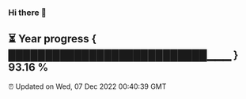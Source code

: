 ### Hi there 👋
⏳ Year progress { ███████████████████████████▁▁▁ } 93.16 %
---
⏰ Updated on Wed, 07 Dec 2022 00:40:39 GMT

